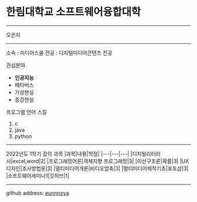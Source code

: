 # 한림대학교 소프트웨어융합대학
---
오은지

---

소속 : 미디어스쿨
전공 : 디지털미디어콘텐츠 전공

관심분야   
* **인공지능**
* 메타버스
* 가상현실
* 증강현실

프로그램 언어 스킬
1. c
2. java
3. python

--------------

2022년도 1학기 강의 과목
|과목|내용|학점|
|---|---|---|
|디지털리터러시|excel,word|2|
|프로그래밍어론|객체지향 프로그래밍|3|
|이산구조론|확률|3|
|UX디자인|조사방법론|3|
|멀티미디어개론|비디오압축|3|
|멀티미디어제작기초|포토샵|3|
|소프트웨어세미나1|깃허브|1|

------------------

github address: [eunnnzya][github]

[github]:http://github.com/eunnnzya



